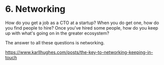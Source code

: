 # 6. Networking

How do you get a job as a CTO at a startup? When you do get one, how do you find people to hire? Once you've hired some people, how do you keep up with what's going on in the greater ecosystem?

The answer to all these questions is networking.

https://www.karllhughes.com/posts/the-key-to-networking-keeping-in-touch
